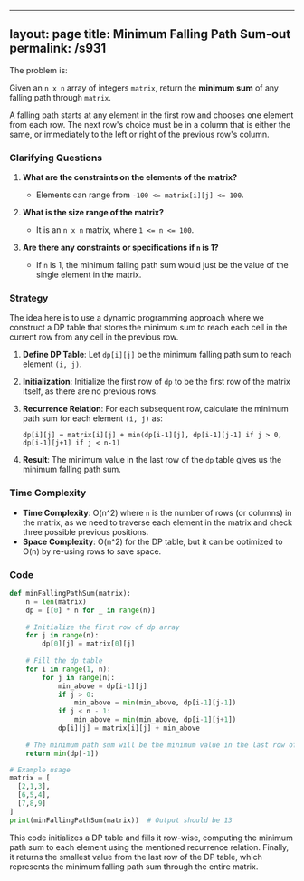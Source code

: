 
---
layout: page
title:  Minimum Falling Path Sum-out
permalink: /s931
---

The problem is: 

Given an `n x n` array of integers `matrix`, return the **minimum sum** of any falling path through `matrix`.

A falling path starts at any element in the first row and chooses one element from each row. The next row's choice must be in a column that is either the same, or immediately to the left or right of the previous row's column.

### Clarifying Questions

1. **What are the constraints on the elements of the matrix?**
   - Elements can range from `-100 <= matrix[i][j] <= 100`.

2. **What is the size range of the matrix?**
   - It is an `n x n` matrix, where `1 <= n <= 100`.

3. **Are there any constraints or specifications if `n` is 1?**
   - If `n` is 1, the minimum falling path sum would just be the value of the single element in the matrix.

### Strategy

The idea here is to use a dynamic programming approach where we construct a DP table that stores the minimum sum to reach each cell in the current row from any cell in the previous row.

1. **Define DP Table**: Let `dp[i][j]` be the minimum falling path sum to reach element `(i, j)`.

2. **Initialization**: Initialize the first row of `dp` to be the first row of the matrix itself, as there are no previous rows.

3. **Recurrence Relation**: For each subsequent row, calculate the minimum path sum for each element `(i, j)` as:
   ``` 
   dp[i][j] = matrix[i][j] + min(dp[i-1][j], dp[i-1][j-1] if j > 0, dp[i-1][j+1] if j < n-1)
   ```
   
4. **Result**: The minimum value in the last row of the `dp` table gives us the minimum falling path sum.

### Time Complexity

- **Time Complexity**: O(n^2) where `n` is the number of rows (or columns) in the matrix, as we need to traverse each element in the matrix and check three possible previous positions.
- **Space Complexity**: O(n^2) for the DP table, but it can be optimized to O(n) by re-using rows to save space.

### Code

```python
def minFallingPathSum(matrix):
    n = len(matrix)
    dp = [[0] * n for _ in range(n)]
    
    # Initialize the first row of dp array
    for j in range(n):
        dp[0][j] = matrix[0][j]
    
    # Fill the dp table
    for i in range(1, n):
        for j in range(n):
            min_above = dp[i-1][j]
            if j > 0:
                min_above = min(min_above, dp[i-1][j-1])
            if j < n - 1:
                min_above = min(min_above, dp[i-1][j+1])
            dp[i][j] = matrix[i][j] + min_above
    
    # The minimum path sum will be the minimum value in the last row of dp
    return min(dp[-1])

# Example usage
matrix = [
  [2,1,3],
  [6,5,4],
  [7,8,9]
]
print(minFallingPathSum(matrix))  # Output should be 13
```

This code initializes a DP table and fills it row-wise, computing the minimum path sum to each element using the mentioned recurrence relation. Finally, it returns the smallest value from the last row of the DP table, which represents the minimum falling path sum through the entire matrix.